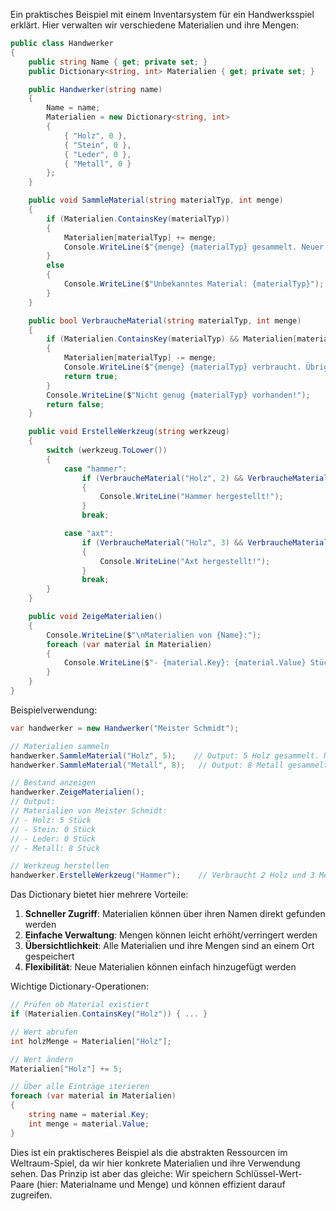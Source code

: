 Ein praktisches Beispiel mit einem Inventarsystem für ein Handwerksspiel erklärt. Hier verwalten wir verschiedene Materialien und ihre Mengen:

```csharp
public class Handwerker
{
    public string Name { get; private set; }
    public Dictionary<string, int> Materialien { get; private set; }

    public Handwerker(string name)
    {
        Name = name;
        Materialien = new Dictionary<string, int>
        {
            { "Holz", 0 },
            { "Stein", 0 },
            { "Leder", 0 },
            { "Metall", 0 }
        };
    }

    public void SammleMaterial(string materialTyp, int menge)
    {
        if (Materialien.ContainsKey(materialTyp))
        {
            Materialien[materialTyp] += menge;
            Console.WriteLine($"{menge} {materialTyp} gesammelt. Neuer Bestand: {Materialien[materialTyp]}");
        }
        else
        {
            Console.WriteLine($"Unbekanntes Material: {materialTyp}");
        }
    }

    public bool VerbraucheMaterial(string materialTyp, int menge)
    {
        if (Materialien.ContainsKey(materialTyp) && Materialien[materialTyp] >= menge)
        {
            Materialien[materialTyp] -= menge;
            Console.WriteLine($"{menge} {materialTyp} verbraucht. Übrig: {Materialien[materialTyp]}");
            return true;
        }
        Console.WriteLine($"Nicht genug {materialTyp} vorhanden!");
        return false;
    }

    public void ErstelleWerkzeug(string werkzeug)
    {
        switch (werkzeug.ToLower())
        {
            case "hammer":
                if (VerbraucheMaterial("Holz", 2) && VerbraucheMaterial("Metall", 3))
                {
                    Console.WriteLine("Hammer hergestellt!");
                }
                break;

            case "axt":
                if (VerbraucheMaterial("Holz", 3) && VerbraucheMaterial("Metall", 4))
                {
                    Console.WriteLine("Axt hergestellt!");
                }
                break;
        }
    }

    public void ZeigeMaterialien()
    {
        Console.WriteLine($"\nMaterialien von {Name}:");
        foreach (var material in Materialien)
        {
            Console.WriteLine($"- {material.Key}: {material.Value} Stück");
        }
    }
}
```

Beispielverwendung:
```csharp
var handwerker = new Handwerker("Meister Schmidt");

// Materialien sammeln
handwerker.SammleMaterial("Holz", 5);    // Output: 5 Holz gesammelt. Neuer Bestand: 5
handwerker.SammleMaterial("Metall", 8);   // Output: 8 Metall gesammelt. Neuer Bestand: 8

// Bestand anzeigen
handwerker.ZeigeMaterialien();
// Output:
// Materialien von Meister Schmidt:
// - Holz: 5 Stück
// - Stein: 0 Stück
// - Leder: 0 Stück
// - Metall: 8 Stück

// Werkzeug herstellen
handwerker.ErstelleWerkzeug("Hammer");    // Verbraucht 2 Holz und 3 Metall
```

Das Dictionary bietet hier mehrere Vorteile:
1. **Schneller Zugriff**: Materialien können über ihren Namen direkt gefunden werden
2. **Einfache Verwaltung**: Mengen können leicht erhöht/verringert werden
3. **Übersichtlichkeit**: Alle Materialien und ihre Mengen sind an einem Ort gespeichert
4. **Flexibilität**: Neue Materialien können einfach hinzugefügt werden

Wichtige Dictionary-Operationen:
```csharp
// Prüfen ob Material existiert
if (Materialien.ContainsKey("Holz")) { ... }

// Wert abrufen
int holzMenge = Materialien["Holz"];

// Wert ändern
Materialien["Holz"] += 5;

// Über alle Einträge iterieren
foreach (var material in Materialien)
{
    string name = material.Key;
    int menge = material.Value;
}
```

Dies ist ein praktischeres Beispiel als die abstrakten Ressourcen im Weltraum-Spiel, da wir hier konkrete Materialien und ihre Verwendung sehen. Das Prinzip ist aber das gleiche: Wir speichern Schlüssel-Wert-Paare (hier: Materialname und Menge) und können effizient darauf zugreifen.
